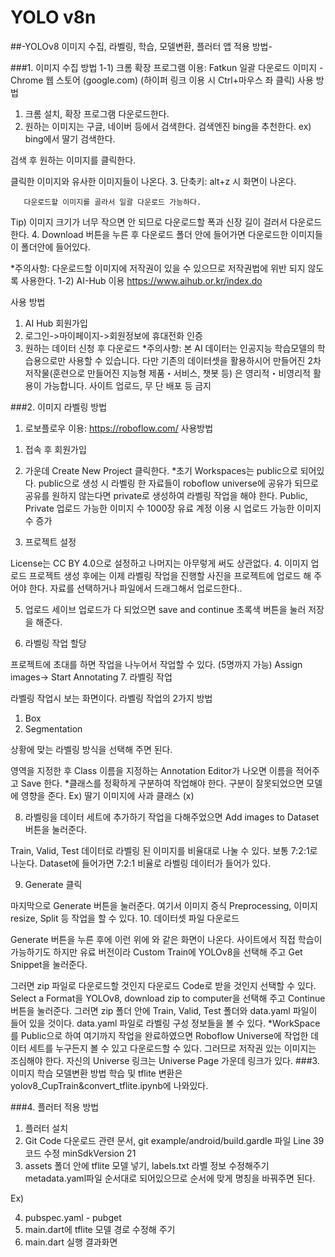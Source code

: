 # YOLO v8n
##-YOLOv8 이미지 수집, 라벨링, 학습, 모델변환, 플러터 앱 적용 방법-

###1.	이미지 수집 방법
1-1) 크롬 확장 프로그램 이용: Fatkun 일괄 다운로드 이미지 - Chrome 웹 스토어 (google.com) (하이퍼 링크 이용 시 Ctrl+마우스 좌 클릭)
사용 방법
1.	크롬 설치, 확장 프로그램 다운로드한다.
2.	원하는 이미지는 구글, 네이버 등에서 검색한다. 검색엔진 bing을 추천한다.
ex) bing에서 딸기 검색한다.

검색 후 원하는 이미지를 클릭한다.
 
클릭한 이미지와 유사한 이미지들이 나온다.
3.	단축키: alt+z 시 화면이 나온다.
 
	   다운로드할 이미지를 골라서 일괄 다운로드 가능하다.
Tip) 이미지 크기가 너무 작으면 안 되므로 다운로드할 폭과 신장 길이 걸러서 다운로드한다.
4.	Download 버튼을 누른 후 다운로드 폴더 안에 들어가면 다운로드한 이미지들이 폴더안에 들어있다.
 
*주의사항: 다운로드할 이미지에 저작권이 있을 수 있으므로 저작권법에 위반 되지 않도록 사용한다.
1-2) AI-Hub 이용 https://www.aihub.or.kr/index.do
 
사용 방법
1.	AI Hub 회원가입
2.	로그인->마이페이지->회원정보에 휴대전화 인증
3.	원하는 데이터 신청 후 다운로드
*주의사항: 본 AI 데이터는 인공지능 학습모델의 학습용으로만 사용할 수 있습니다. 다만 기존의 데이터셋을 활용하시어 만들어진 2차 저작물(훈련으로 만들어진 지능형 제품・서비스, 챗봇 등) 은 영리적・비영리적 활용이 가능합니다. 사이트 업로드, 무
단 배포 등 금지

###2.	이미지 라벨링 방법
1)	로보플로우 이용: https://roboflow.com/
사용방법
1.	접속 후 회원가입
 
2.	가운데 Create New Project 클릭한다.
*초기 Workspaces는 public으로 되어있다. public으로 생성 시 라벨링 한 자료들이 roboflow universe에 공유가 되므로 공유를 원하지 않는다면 private로 생성하여 라벨링 작업을 해야 한다. Public, Private 업로드 가능한 이미지 수 1000장 유료 계정 이용 시 업로드 가능한 이미지 수 증가
3.	프로젝트 설정
 
License는 CC BY 4.0으로 설정하고 나머지는 아무렇게 써도 상관없다.
4.	이미지 업로드
프로젝트 생성 후에는 이제 라벨링 작업을 진행할 사진을 프로젝트에 업로드 해 주어야 한다. 자료를 선택하거나 파일에서 드래그해서 업로드한다.. 

5.	업로드 세이브
업로드가 다 되었으면 save and continue 초록색 버튼을 눌러 저장을 해준다.
 
6.	라벨링 작업 할당
 
프로젝트에 초대를 하면 작업을 나누어서 작업할 수 있다. (5명까지 가능)
Assign images-> Start Annotating
7.	라벨링 작업
 
라벨링 작업시 보는 화면이다.
라벨링 작업의 2가지 방법
1.	Box
2.	Segmentation 
  
상황에 맞는 라벨링 방식을 선택해 주면 된다. 
 
영역을 지정한 후 Class 이름을 지정하는 Annotation Editor가 나오면 이름을 적어주고 Save 한다.
*클래스를 정확하게 구분하여 작업해야 한다. 구분이 잘못되었으면 모델에 영향을 준다. Ex) 딸기 이미지에 사과 클래스 (x)

8.	라벨링을 데이터 세트에 추가하기
작업을 다해주었으면 Add images to Dataset 버튼을 눌러준다. 
 
Train, Valid, Test 데이터로 라벨링 된 이미지를 비율대로 나눌 수 있다.
보통 7:2:1로 나눈다. 
Dataset에 들어가면 7:2:1 비율로 라벨링 데이터가 들어가 있다.

9.	Generate 클릭
 
마지막으로 Generate 버튼을 눌러준다. 여기서 이미지 증식 Preprocessing, 이미지 resize, Split 등 작업을 할 수 있다.
10.	데이터셋 파일 다운로드
 
Generate 버튼을 누른 후에 이런 위에 와 같은 화면이 나온다. 사이트에서 직접 학습이 가능하기도 하지만 유료 버전이라 Custom Train에 YOLOv8을 선택해 주고 Get Snippet을 눌러준다. 
 
그러면 zip 파일로 다운로드할 것인지 다운로드 Code로 받을 것인지 선택할 수 있다. Select a Format을 YOLOv8, download zip to computer을 선택해 주고 Continue 버튼을 눌러준다.
그러면 zip 폴더 안에 Train, Valid, Test 폴더와 data.yaml 파일이 들어 있을 것이다.
data.yaml 파일로 라벨링 구성 정보들을 볼 수 있다.
*WorkSpace를 Public으로 하여 여기까지 작업을 완료하였으면 Roboflow Universe에 작업한 데이터 세트를 누구든지 볼 수 있고 다운로드할 수 있다. 그러므로 저작권 있는 이미지는 조심해야 한다. 자신의 Universe 링크는 Universe Page 가운데 링크가 있다.
###3.	이미지 학습 모델변환 방법
학습 및 tflite 변환은 yolov8_CupTrain&convert_tflite.ipynb에 나와있다.

###4.	플러터 적용 방법
1.	플러터 설치
2.	Git Code 다운로드 관련 문서, git
example/android/build.gardle 파일 Line 39 코드 수정 minSdkVersion 21 
3.	assets 폴더 안에 tflite 모델 넣기, labels.txt 라벨 정보 수정해주기
metadata.yaml파일 순서대로 되어있으므로 순서에 맞게 명칭을 바꿔주면 된다.

Ex)
 
 
4.	pubspec.yaml - pubget
5.	main.dart에 tflite 모델 경로 수정해 주기
6.	main.dart 실행
결과화면
 
 
